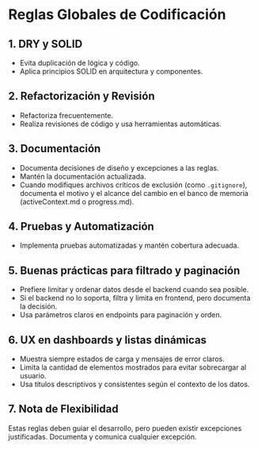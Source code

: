 # Reglas Globales de Codificación

## 1. DRY y SOLID

- Evita duplicación de lógica y código.
- Aplica principios SOLID en arquitectura y componentes.

## 2. Refactorización y Revisión

- Refactoriza frecuentemente.
- Realiza revisiones de código y usa herramientas automáticas.

## 3. Documentación

- Documenta decisiones de diseño y excepciones a las reglas.
- Mantén la documentación actualizada.
- Cuando modifiques archivos críticos de exclusión (como `.gitignore`), documenta el motivo y el alcance del cambio en el banco de memoria (activeContext.md o progress.md).

## 4. Pruebas y Automatización

- Implementa pruebas automatizadas y mantén cobertura adecuada.

## 5. Buenas prácticas para filtrado y paginación

- Prefiere limitar y ordenar datos desde el backend cuando sea posible.
- Si el backend no lo soporta, filtra y limita en frontend, pero documenta la decisión.
- Usa parámetros claros en endpoints para paginación y orden.

## 6. UX en dashboards y listas dinámicas

- Muestra siempre estados de carga y mensajes de error claros.
- Limita la cantidad de elementos mostrados para evitar sobrecargar al usuario.
- Usa títulos descriptivos y consistentes según el contexto de los datos.

## 7. Nota de Flexibilidad

Estas reglas deben guiar el desarrollo, pero pueden existir excepciones justificadas. Documenta y comunica cualquier excepción.
